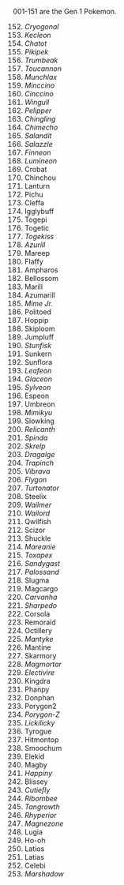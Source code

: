 001-151 are the Gen 1 Pokemon.

152. *Cryogonal*
153. *Kecleon*
154. *Chatot*
155. *Pikipek*
156. *Trumbeak*
157. *Toucannon*
158. *Munchlax*
159. *Minccino*
160. *Cinccino*
161. *Wingull*
162. *Pelipper*
163. *Chingling*
164. *Chimecho*
165. *Salandit*
166. *Salazzle*
167. *Finneon*
168. *Lumineon*
169. Crobat
170. Chinchou
171. Lanturn
172. Pichu
173. Cleffa
174. Igglybuff
175. Togepi
176. Togetic
177. *Togekiss*
178. *Azurill*
179. Mareep
180. Flaffy
181. Ampharos
182. Bellossom
183. Marill
184. Azumarill
185. *Mime Jr.*
186. Politoed
187. Hoppip
188. Skiploom
189. Jumpluff
190. *Stunfisk*
191. Sunkern
192. Sunflora
193. *Leafeon*
194. *Glaceon*
195. *Sylveon*
196. Espeon
197. Umbreon
198. *Mimikyu*
199. Slowking
200. *Relicanth*
201. *Spinda*
202. *Skrelp*
203. *Dragalge*
204. *Trapinch*
205. *Vibrava*
206. *Flygon*
207. *Turtonator*
208. Steelix
209. *Wailmer*
210. *Wailord*
211. Qwilfish
212. Scizor
213. Shuckle
214. *Mareanie*
215. *Toxapex*
216. *Sandygast*
217. *Palossand*
218. Slugma
219. Magcargo
220. *Carvanha*
221. *Sharpedo*
222. Corsola
223. Remoraid
224. Octillery
225. *Mantyke*
226. Mantine
227. Skarmory
228. *Magmortar*
229. *Electivire*
230. Kingdra
231. Phanpy
232. Donphan
233. Porygon2
234. *Porygon-Z*
235. *Lickilicky*
236. Tyrogue
237. Hitmontop
238. Smoochum
239. Elekid
240. Magby
241. *Happiny*
242. Blissey
243. *Cutiefly*
244. *Ribombee*
245. *Tangrowth*
246. *Rhyperior*
247. *Magnezone*
248. Lugia
249. Ho-oh
250. Latios
251. Latias
252. Celebi
243. *Marshadow*